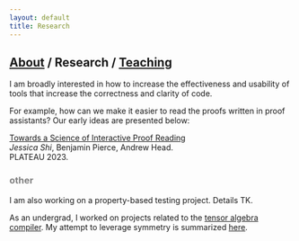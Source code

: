```yaml
---
layout: default
title: Research
---
```


## [About](https://jwshi21.github.io/) / Research / [Teaching](https://jwshi21.github.io/teaching.html)

I am broadly interested in how to increase the effectiveness and usability of tools that increase the correctness and clarity of code.

For example, how can we make it easier to read the proofs written in proof assistants? Our early ideas are presented below:

[Towards a Science of Interactive Proof Reading](https://jwshi21.github.io/Plateau.pdf)  
_Jessica Shi_, Benjamin Pierce, Andrew Head.  
PLATEAU 2023.

### <span style="color:gray">other</span>

I am also working on a property-based testing project. Details TK.

As an undergrad, I worked on projects related to the [tensor algebra compiler](https://tensor-compiler.org/). My attempt to leverage symmetry is summarized [here](https://arxiv.org/abs/2110.00186).
